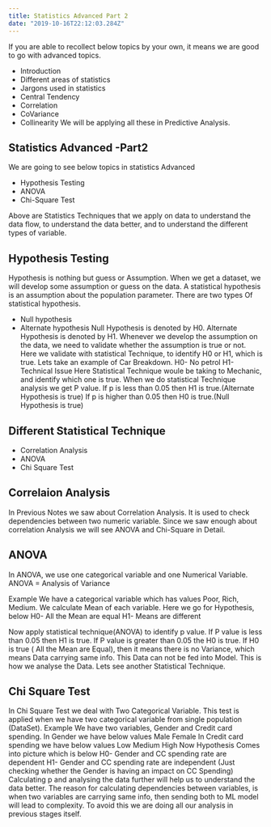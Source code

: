 ```yaml
---
title: Statistics Advanced Part 2
date: "2019-10-16T22:12:03.284Z"
---
```


If you are able to recollect below topics by your own, it means we are good to go with advanced topics.
- Introduction
- Different areas of statistics
- Jargons used in statistics
- Central Tendency
- Correlation
- CoVariance
- Collinearity
 We will be applying all these in Predictive Analysis.

## Statistics Advanced -Part2
We are going to see below topics in statistics Advanced
- Hypothesis Testing
- ANOVA
- Chi-Square Test

Above are Statistics Techniques that we apply on data to understand the data flow, to understand the data better, and to understand the different types of variable.

## Hypothesis Testing
Hypothesis is nothing but guess or Assumption. When we get a dataset, we will develop some assumption or guess on the data. A statistical hypothesis is an assumption about the population parameter. There are two types Of statistical hypothesis.
- Null hypothesis
- Alternate hypothesis
Null Hypothesis is denoted by H0.
Alternate Hypothesis is denoted by H1.
Whenever we develop the assumption on the data, we need to validate whether the assumption is true or not. Here we validate with statistical Technique, to identify H0 or H1, which is true.
Lets take an example of Car Breakdown.
H0- No petrol
H1- Technical Issue
Here Statistical Technique woule be taking to Mechanic, and identify which one is true.
When we do statistical Technique analysis we get P value.
If p is less than 0.05 then H1 is true.(Alternate Hypothesis is true)
If p is higher than 0.05 then H0 is true.(Null Hypothesis is true)

## Different Statistical Technique
- Correlation Analysis 
- ANOVA
- Chi Square Test

## Correlaion Analysis
In Previous Notes we saw about Correlation Analysis.  It is used to check dependencies between two numeric variable. Since we saw enough about correlation Analysis we will see ANOVA and Chi-Square in Detail. 

## ANOVA
In ANOVA, we use one categorical variable and one Numerical Variable.
ANOVA = Analysis of Variance

Example
We have a categorical variable which has values Poor, Rich, Medium. We calculate Mean of each variable. Here we go for Hypothesis, below
H0- All the Mean are equal
H1- Means are different

Now apply statistical technique(ANOVA) to identify p value.
If P value is less than 0.05 then H1 is true.
If P value is greater than 0.05 the  H0 is true.
If H0 is true ( All the Mean are Equal), then it means there is no Variance, which means Data carrying same info. This Data can not be fed into Model. This is how we analyse the Data. Lets see another Statistical Technique.

## Chi Square Test
In Chi Square Test we deal with Two Categorical Variable. This test is applied when we have two categorical variable from single population (DataSet).
Example
We have two variables, Gender and Credit card spending.
In Gender we have below values
Male
Female
In Credit card spending we have below values
Low
Medium
High
Now Hypothesis Comes into picture which is below
H0- Gender and CC spending rate are dependent
H1- Gender and CC spending rate are independent
(Just checking whether the Gender is having an impact on CC Spending)
Calculating p and analysing the data further will help us to understand the data better. The reason for calculating dependencies between variables, is when two variables are carrying same info, then sending both to ML model will lead to complexity. To avoid this we are doing all our analysis in previous stages itself.